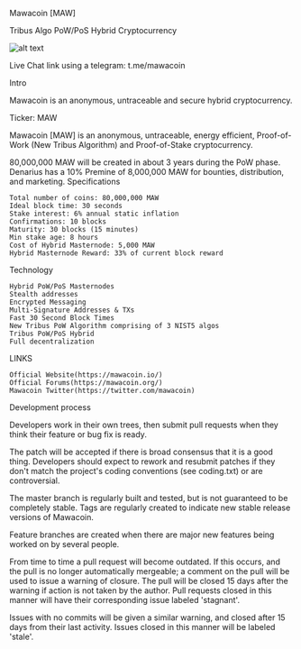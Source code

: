Mawacoin [MAW]


Tribus Algo PoW/PoS Hybrid Cryptocurrency

   ![alt text](https://avatars1.githubusercontent.com/u/16735949?s=460&v=4)

Live Chat link using a telegram: t.me/mawacoin

Intro

Mawacoin is an anonymous, untraceable and secure hybrid cryptocurrency.

Ticker: MAW

Mawacoin [MAW] is an anonymous, untraceable, energy efficient, Proof-of-Work (New Tribus Algorithm) and Proof-of-Stake cryptocurrency.

80,000,000 MAW will be created in about 3 years during the PoW phase. Denarius has a 10% Premine of 8,000,000 MAW for bounties, distribution, and marketing.
Specifications

    Total number of coins: 80,000,000 MAW
    Ideal block time: 30 seconds
    Stake interest: 6% annual static inflation
    Confirmations: 10 blocks
    Maturity: 30 blocks (15 minutes)
    Min stake age: 8 hours
    Cost of Hybrid Masternode: 5,000 MAW
    Hybrid Masternode Reward: 33% of current block reward

Technology

    Hybrid PoW/PoS Masternodes
    Stealth addresses
    Encrypted Messaging
    Multi-Signature Addresses & TXs
    Fast 30 Second Block Times
    New Tribus PoW Algorithm comprising of 3 NIST5 algos
    Tribus PoW/PoS Hybrid
    Full decentralization

LINKS

    Official Website(https://mawacoin.io/)
    Official Forums(https://mawacoin.org/)
    Mawacoin Twitter(https://twitter.com/mawacoin)

Development process

Developers work in their own trees, then submit pull requests when they think their feature or bug fix is ready.

The patch will be accepted if there is broad consensus that it is a good thing. Developers should expect to rework and resubmit patches if they don't match the project's coding conventions (see coding.txt) or are controversial.

The master branch is regularly built and tested, but is not guaranteed to be completely stable. Tags are regularly created to indicate new stable release versions of Mawacoin.

Feature branches are created when there are major new features being worked on by several people.

From time to time a pull request will become outdated. If this occurs, and the pull is no longer automatically mergeable; a comment on the pull will be used to issue a warning of closure. The pull will be closed 15 days after the warning if action is not taken by the author. Pull requests closed in this manner will have their corresponding issue labeled 'stagnant'.

Issues with no commits will be given a similar warning, and closed after 15 days from their last activity. Issues closed in this manner will be labeled 'stale'.
